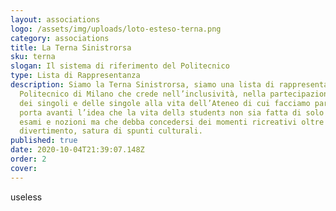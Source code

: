 ```yaml
---
layout: associations
logo: /assets/img/uploads/loto-esteso-terna.png
category: associations
title: La Terna Sinistrorsa
sku: terna
slogan: Il sistema di riferimento del Politecnico
type: Lista di Rappresentanza
description: Siamo la Terna Sinistrorsa, siamo una lista di rappresentanza al
  Politecnico di Milano che crede nell’inclusività, nella partecipazione attiva
  dei singoli e delle singole alla vita dell’Ateneo di cui facciamo parte e che
  porta avanti l’idea che la vita dellз studentз non sia fatta di solo studio,
  esami e nozioni ma che debba concedersi dei momenti ricreativi oltre che di
  divertimento, satura di spunti culturali.
published: true
date: 2020-10-04T21:39:07.148Z
order: 2
cover:
---
```

useless
